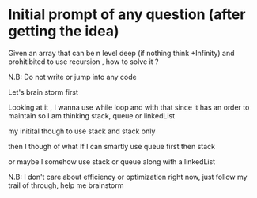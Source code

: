 # Initial prompt of any question (after getting the idea)

Given an array that can be n level deep (if nothing think +Infinity) and prohitibited to use recursion , how to solve it ?

N.B: Do not write or jump into any code

Let's brain storm first

Looking at it , I wanna use while loop and with that since it has an order to maintain so I am thinking stack, queue or linkedList

my initital though to use stack and stack only

then I though of what If I can smartly use queue first then stack

or maybe I somehow use stack or queue along with a linkedList

N.B: I don't care about efficiency or optimization right now, just follow my trail of through, help me brainstorm